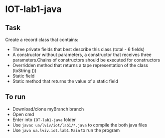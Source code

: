 # IOT-lab1-java


## Task
Create a record class that contains:
* Three private fields that best describe this class (total - 6 fields)
* A constructor without parameters, a constructor that receives three parameters.Chains of constructors should be executed for constructors
* Overridden method that returns a tape representation of the class (toString ())
* Static field
* Static method that returns the value of a static field


## To run
* Download/clone myBranch branch
* Open cmd
* Enter into `IOT-lab1-java` folder
* Use ```javac ua/lviv/iot/lab1/*.java``` to compile the both java files
* Use ```java ua.lviv.iot.lab1.Main``` to run the program


